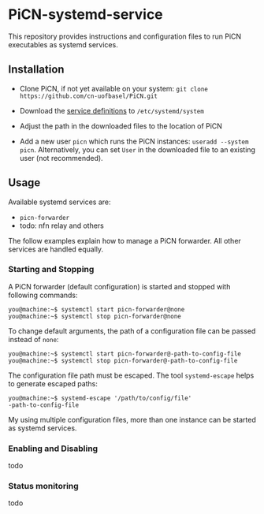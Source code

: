 # PiCN-systemd-service

This repository provides instructions and configuration files to run PiCN executables as systemd services.

## Installation

* Clone PiCN, if not yet available on your system: `git clone https://github.com/cn-uofbasel/PiCN.git`

* Download the [service definitions](services) to `/etc/systemd/system`

* Adjust the path in the downloaded files to the location of PiCN

* Add a new user `picn` which runs the PiCN instances: `useradd --system picn`. Alternatively, you can set `User` in the downloaded file to an existing user (not recommended).

## Usage

Available systemd services are:

* `picn-forwarder`
* todo: nfn relay and others

The follow examples explain how to manage a PiCN forwarder. All other services are handled equally.

### Starting and Stopping

A PiCN forwarder (default configuration) is started and stopped with following commands:
```console
you@machine:~$ systemctl start picn-forwarder@none
you@machine:~$ systemctl stop picn-forwarder@none
```

To change default arguments, the path of a configuration file can be passed instead of `none`:
```console
you@machine:~$ systemctl start picn-forwarder@-path-to-config-file
you@machine:~$ systemctl stop picn-forwarder@-path-to-config-file
```

The configuration file path must be escaped. The tool `systemd-escape` helps to generate escaped paths:
```console
you@machine:~$ systemd-escape '/path/to/config/file'
-path-to-config-file
```

My using multiple configuration files, more than one instance can be started as systemd services.

### Enabling and Disabling

todo

### Status monitoring

todo
